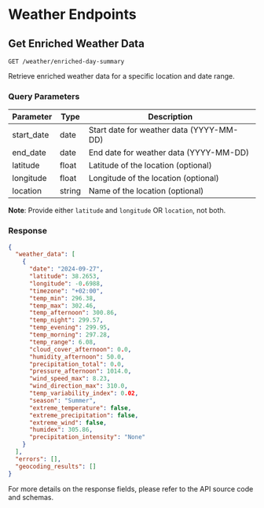 # Weather Endpoints

## Get Enriched Weather Data

```http
GET /weather/enriched-day-summary
```

Retrieve enriched weather data for a specific location and date range.

### Query Parameters

| Parameter  | Type     | Description                                    |
|------------|----------|------------------------------------------------|
| start_date | date     | Start date for weather data (YYYY-MM-DD)       |
| end_date   | date     | End date for weather data (YYYY-MM-DD)         |
| latitude   | float    | Latitude of the location (optional)            |
| longitude  | float    | Longitude of the location (optional)           |
| location   | string   | Name of the location (optional)                |

**Note**: Provide either `latitude` and `longitude` OR `location`, not both.

### Response

```json
{
  "weather_data": [
    {
      "date": "2024-09-27",
      "latitude": 38.2653,
      "longitude": -0.6988,
      "timezone": "+02:00",
      "temp_min": 296.38,
      "temp_max": 302.46,
      "temp_afternoon": 300.86,
      "temp_night": 299.57,
      "temp_evening": 299.95,
      "temp_morning": 297.28,
      "temp_range": 6.08,
      "cloud_cover_afternoon": 0.0,
      "humidity_afternoon": 50.0,
      "precipitation_total": 0.0,
      "pressure_afternoon": 1014.0,
      "wind_speed_max": 8.23,
      "wind_direction_max": 310.0,
      "temp_variability_index": 0.02,
      "season": "Summer",
      "extreme_temperature": false,
      "extreme_precipitation": false,
      "extreme_wind": false,
      "humidex": 305.86,
      "precipitation_intensity": "None"
    }
  ],
  "errors": [],
  "geocoding_results": []
}
```

For more details on the response fields, please refer to the API source code and schemas.
